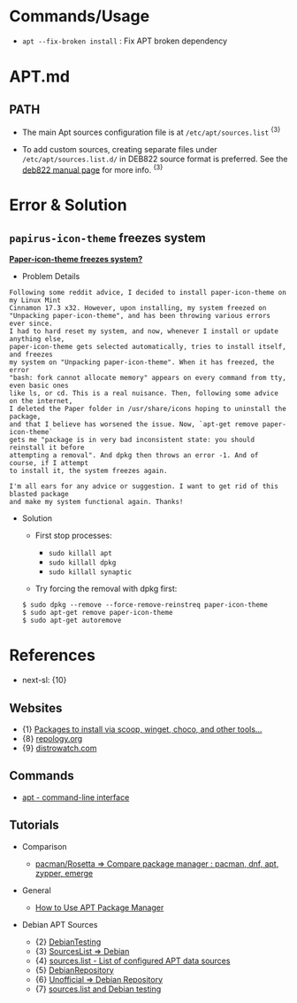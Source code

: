 # Commands/Usage

* `apt --fix-broken install` : Fix APT broken dependency

# APT.md

## PATH

* The main Apt sources configuration file is at `/etc/apt/sources.list` <sup>{3}</sup>

* To add custom sources, creating separate files under `/etc/apt/sources.list.d/` in DEB822 source format is preferred. See the [deb822 manual page](https://manpages.debian.org/man/deb822.5) for more info. <sup>{3}</sup>

# Error & Solution

## `papirus-icon-theme` freezes system

**[Paper-icon-theme freezes system?](https://www.reddit.com/r/linuxmint/comments/5ecdut/papericontheme_freezes_system/)**

* Problem Details
```
Following some reddit advice, I decided to install paper-icon-theme on my Linux Mint 
Cinnamon 17.3 x32. However, upon installing, my system freezed on 
"Unpacking paper-icon-theme", and has been throwing various errors ever since. 
I had to hard reset my system, and now, whenever I install or update anything else, 
paper-icon-theme gets selected automatically, tries to install itself, and freezes 
my system on "Unpacking paper-icon-theme". When it has freezed, the error 
"bash: fork cannot allocate memory" appears on every command from tty, even basic ones 
like ls, or cd. This is a real nuisance. Then, following some advice on the internet, 
I deleted the Paper folder in /usr/share/icons hoping to uninstall the package, 
and that I believe has worsened the issue. Now, `apt-get remove paper-icon-theme` 
gets me "package is in very bad inconsistent state: you should reinstall it before 
attempting a removal". And dpkg then throws an error -1. And of course, if I attempt 
to install it, the system freezes again.

I'm all ears for any advice or suggestion. I want to get rid of this blasted package 
and make my system functional again. Thanks!
```

* Solution
  * First stop processes:
    * `sudo killall apt`
    * `sudo killall dpkg`
    * `sudo killall synaptic`

  * Try forcing the removal with dpkg first:
  ```
  $ sudo dpkg --remove --force-remove-reinstreq paper-icon-theme
  $ sudo apt-get remove paper-icon-theme
  $ sudo apt-get autoremove
  ```

# References

* next-sl: {10}

## Websites

* {1} [Packages to install via scoop, winget, choco, and other tools...](https://gist.github.com/mikepruett3/7ca6518051383ee14f9cf8ae63ba18a7)
* {8} [repology.org](https://repology.org/)
* {9} [distrowatch.com](https://distrowatch.com/)

## Commands

* [apt - command-line interface](https://man.archlinux.org/man/apt.8.en)

## Tutorials

* Comparison
  * [pacman/Rosetta => Compare package manager : pacman, dnf, apt, zypper, emerge](https://wiki.archlinux.org/title/Pacman/Rosetta)

* General
  * [How to Use APT Package Manager](https://phoenixnap.com/kb/apt-package-manager)

* Debian APT Sources
  * {2} [DebianTesting](https://wiki.debian.org/DebianTesting)
  * {3} [SourcesList => Debian](https://wiki.debian.org/SourcesList)
  * {4} [sources.list - List of configured APT data sources](https://manpages.debian.org/bookworm/apt/sources.list.5.en.html)
  * {5} [DebianRepository](https://wiki.debian.org/DebianRepository)
  * {6} [Unofficial => Debian Repository](https://wiki.debian.org/DebianRepository/Unofficial)
  * {7} [sources.list and Debian testing](https://www.reddit.com/r/debian/comments/1alt66a/sourceslist_and_debian_testing/)
